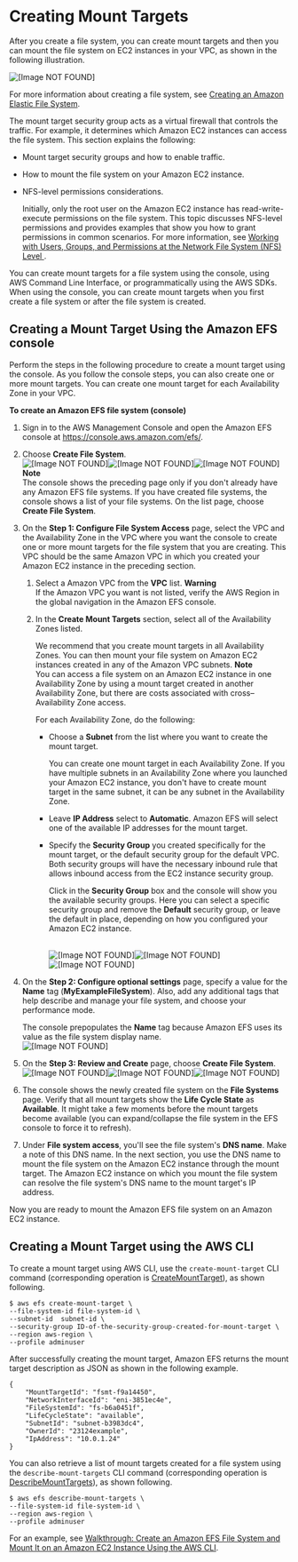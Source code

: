 # Creating Mount Targets<a name="accessing-fs"></a>

After you create a file system, you can create mount targets and then you can mount the file system on EC2 instances in your VPC, as shown in the following illustration\. 

![\[Image NOT FOUND\]](http://docs.aws.amazon.com/efs/latest/ug/images/overview-flow.png)

For more information about creating a file system, see [Creating an Amazon Elastic File System](creating-using-create-fs.md)\.

The mount target security group acts as a virtual firewall that controls the traffic\. For example, it determines which Amazon EC2 instances can access the file system\. This section explains the following:
+ Mount target security groups and how to enable traffic\.
+ How to mount the file system on your Amazon EC2 instance\.
+ NFS\-level permissions considerations\. 

  Initially, only the root user on the Amazon EC2 instance has read\-write\-execute permissions on the file system\. This topic discusses NFS\-level permissions and provides examples that show you how to grant permissions in common scenarios\. For more information, see [Working with Users, Groups, and Permissions at the Network File System \(NFS\) Level ](accessing-fs-nfs-permissions.md)\.

You can create mount targets for a file system using the console, using AWS Command Line Interface, or programmatically using the AWS SDKs\. When using the console, you can create mount targets when you first create a file system or after the file system is created\.

## Creating a Mount Target Using the Amazon EFS console<a name="create-mount-target-console"></a>

Perform the steps in the following procedure to create a mount target using the console\. As you follow the console steps, you can also create one or more mount targets\. You can create one mount target for each Availability Zone in your VPC\.

**To create an Amazon EFS file system \(console\)**

1. Sign in to the AWS Management Console and open the Amazon EFS console at [ https://console\.aws\.amazon\.com/efs/](https://console.aws.amazon.com/efs/)\.

1. Choose **Create File System**\.  
![\[Image NOT FOUND\]](http://docs.aws.amazon.com/efs/latest/ug/images/gs-efs-resources-100.png)![\[Image NOT FOUND\]](http://docs.aws.amazon.com/efs/latest/ug/)![\[Image NOT FOUND\]](http://docs.aws.amazon.com/efs/latest/ug/)
**Note**  
The console shows the preceding page only if you don't already have any Amazon EFS file systems\. If you have created file systems, the console shows a list of your file systems\. On the list page, choose **Create File System**\.

1. On the **Step 1: Configure File System Access** page, select the VPC and the Availability Zone in the VPC where you want the console to create one or more mount targets for the file system that you are creating\. This VPC should be the same Amazon VPC in which you created your Amazon EC2 instance in the preceding section\.

   1. Select a Amazon VPC from the **VPC** list\. 
**Warning**  
If the Amazon VPC you want is not listed, verify the AWS Region in the global navigation in the Amazon EFS console\.

   1. In the **Create Mount Targets** section, select all of the Availability Zones listed\.

      We recommend that you create mount targets in all Availability Zones\. You can then mount your file system on Amazon EC2 instances created in any of the Amazon VPC subnets\. 
**Note**  
You can access a file system on an Amazon EC2 instance in one Availability Zone by using a mount target created in another Availability Zone, but there are costs associated with cross–Availability Zone access\.

      For each Availability Zone, do the following: 
      + Choose a **Subnet** from the list where you want to create the mount target\.

        You can create one mount target in each Availability Zone\. If you have multiple subnets in an Availability Zone where you launched your Amazon EC2 instance, you don't have to create mount target in the same subnet, it can be any subnet in the Availability Zone\. 
      + Leave **IP Address** select to **Automatic**\. Amazon EFS will select one of the available IP addresses for the mount target\.
      + Specify the **Security Group** you created specifically for the mount target, or the default security group for the default VPC\. Both security groups will have the necessary inbound rule that allows inbound access from the EC2 instance security group\.

        Click in the **Security Group** box and the console will show you the available security groups\. Here you can select a specific security group and remove the **Default** security group, or leave the default in place, depending on how you configured your Amazon EC2 instance\.

           
![\[Image NOT FOUND\]](http://docs.aws.amazon.com/efs/latest/ug/images/gs-efs-resources-110.png)![\[Image NOT FOUND\]](http://docs.aws.amazon.com/efs/latest/ug/)![\[Image NOT FOUND\]](http://docs.aws.amazon.com/efs/latest/ug/)

1. On the **Step 2: Configure optional settings** page, specify a value for the **Name** tag \(**MyExampleFileSystem**\)\. Also, add any additional tags that help describe and manage your file system, and choose your performance mode\.

   The console prepopulates the **Name** tag because Amazon EFS uses its value as the file system display name\.   
![\[Image NOT FOUND\]](http://docs.aws.amazon.com/efs/latest/ug/images/gs-efs-resources-120.png)

1. On the **Step 3: Review and Create** page, choose **Create File System**\.  
![\[Image NOT FOUND\]](http://docs.aws.amazon.com/efs/latest/ug/images/gs-efs-resources-130.png)![\[Image NOT FOUND\]](http://docs.aws.amazon.com/efs/latest/ug/)![\[Image NOT FOUND\]](http://docs.aws.amazon.com/efs/latest/ug/)

1. The console shows the newly created file system on the **File Systems** page\. Verify that all mount targets show the **Life Cycle State** as **Available**\. It might take a few moments before the mount targets become available \(you can expand/collapse the file system in the EFS console to force it to refresh\)\.

1. Under **File system access**, you'll see the file system's **DNS name**\. Make a note of this DNS name\. In the next section, you use the DNS name to mount the file system on the Amazon EC2 instance through the mount target\. The Amazon EC2 instance on which you mount the file system can resolve the file system's DNS name to the mount target's IP address\.

Now you are ready to mount the Amazon EFS file system on an Amazon EC2 instance\.

## Creating a Mount Target using the AWS CLI<a name="create-mount-target-cli"></a>

To create a mount target using AWS CLI, use the `create-mount-target` CLI command \(corresponding operation is [CreateMountTarget](API_CreateMountTarget.md)\), as shown following\.

```
$ aws efs create-mount-target \
--file-system-id file-system-id \
--subnet-id  subnet-id \
--security-group ID-of-the-security-group-created-for-mount-target \
--region aws-region \
--profile adminuser
```

After successfully creating the mount target, Amazon EFS returns the mount target description as JSON as shown in the following example\.

```
{
    "MountTargetId": "fsmt-f9a14450",
    "NetworkInterfaceId": "eni-3851ec4e",
    "FileSystemId": "fs-b6a0451f",
    "LifeCycleState": "available",
    "SubnetId": "subnet-b3983dc4",
    "OwnerId": "23124example",
    "IpAddress": "10.0.1.24"
}
```

You can also retrieve a list of mount targets created for a file system using the `describe-mount-targets` CLI command \(corresponding operation is [DescribeMountTargets](API_DescribeMountTargets.md)\), as shown following\.

```
$ aws efs describe-mount-targets \
--file-system-id file-system-id \
--region aws-region \
--profile adminuser
```

For an example, see [Walkthrough: Create an Amazon EFS File System and Mount It on an Amazon EC2 Instance Using the AWS CLI](wt1-getting-started.md)\.